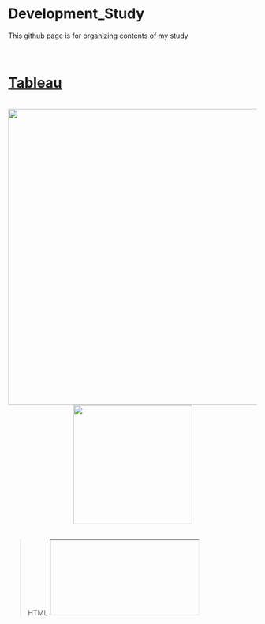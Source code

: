 # Development_Study
This github page is for organizing contents of my study

<br>

# [Tableau](https://github.com/PoSungKim/development_study/tree/main/Tableau)

<br/>
<div align="center">
  <img width = "600px" src="https://user-images.githubusercontent.com/37537227/123351229-a29e6680-d597-11eb-806f-eaa4126f30f9.png" />
  <img width = "241px" src="https://user-images.githubusercontent.com/37537227/123351739-c615e100-d598-11eb-9b00-0daf1ad64959.png" />
</div>
<br/>

> HTML <iframe> 태그를 통한 Tableau 활용
* 페이지를 따로 만든 이후에 <iframe>의 src 속성으로 불러오기 및 시각화 가능

<hr>
<br>
  
  
## [Vim](https://github.com/PoSungKim/development_study/tree/main/Vim)
> Vim 편집 모드
* 터미널에서 CLI 명령어 편집 및 프로그램 소스 코드 편집 등에 유용하게 사용 가능
<hr>

## [Shell](https://github.com/PoSungKim/development_study/tree/main/Shell)
> Shell Script
* Shell 명령어를 통해 System Software 쪽 제어 가능
<hr>

## [React](https://github.com/PoSungKim/development_study/tree/main/React)
> Frontend Server로 React
* TypeScript + Functional Component + Styled Component + Tableau API
<hr>

## [Spring](https://github.com/PoSungKim/development_study/tree/main/Spring)
> Backend Server로 Spring (기본 기능)
* MyBatis (SQL문 작성 위주)
<hr>

## [Django](https://github.com/PoSungKim/development_study/tree/main/Django)
> Backend Server로 Django (기본 데이터 분석 및 ML/AL 관련 기능)
* ORM (Object-Relational Mapping, Driver 사용 위주)
<hr>

## [Oracle](https://github.com/PoSungKim/algorithm_review/blob/master/c%2B%2B/0.note.md)
> PL/SQL + Procedure + Trigger + ERD Cloud (설계)
<hr>

## [Configuration Management](https://github.com/PoSungKim/development_study/tree/main/Configuration%20Management)
> Git + SVN
<hr>
